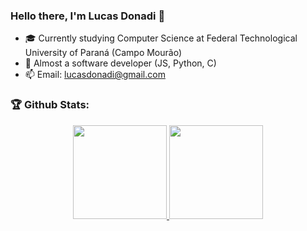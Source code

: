 ### Hello there, I'm Lucas Donadi 👋

- 🎓 Currently studying Computer Science at Federal Technological University of Paraná (Campo Mourão)
- 👔 Almost a software developer (JS, Python, C)
- 📫 Email: lucasdonadi@gmail.com

### 🏆 Github Stats:
<p align="center">
    <a href="https://github.com/LucasDonadi/">
        <img height="150em" src="https://github-readme-stats-jha-vineet69.vercel.app/api?username=GuilherveMasco&hide=stars&count_private=true&show_icons=true&theme=midnight-purple" />
        <img height="150em" src="https://github-readme-stats.vercel.app/api/top-langs/?username=GuilherveMasco&count_private=true&hide=smalltalk&theme=midnight-purple&layout=compact" /> 
    </a>
</p>
